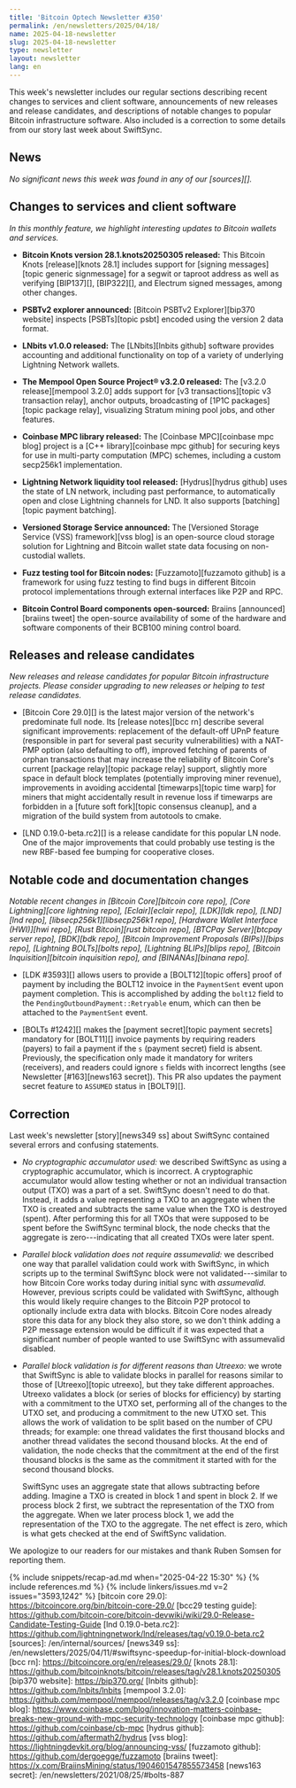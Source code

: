 ```yaml
---
title: 'Bitcoin Optech Newsletter #350'
permalink: /en/newsletters/2025/04/18/
name: 2025-04-18-newsletter
slug: 2025-04-18-newsletter
type: newsletter
layout: newsletter
lang: en
---
```

This week's newsletter includes our regular sections describing recent
changes to services and client software, announcements of new releases
and release candidates, and descriptions of notable changes to popular
Bitcoin infrastructure software.  Also included is a correction to some
details from our story last week about SwiftSync.

## News

*No significant news this week was found in any of our [sources][].*

## Changes to services and client software

*In this monthly feature, we highlight interesting updates to Bitcoin
wallets and services.*

- **Bitcoin Knots version 28.1.knots20250305 released:**
  This Bitcoin Knots [release][knots 28.1] includes support for [signing
  messages][topic generic signmessage] for a segwit or taproot address as well
  as verifying [BIP137][], [BIP322][], and Electrum signed messages, among other
  changes.

- **PSBTv2 explorer announced:**
  [Bitcoin PSBTv2 Explorer][bip370 website] inspects [PSBTs][topic psbt] encoded
  using the version 2 data format.

- **LNbits v1.0.0 released:**
  The [LNbits][lnbits github] software provides accounting and additional
  functionality on top of a variety of underlying Lightning Network wallets.

- **The Mempool Open Source Project® v3.2.0 released:**
  The [v3.2.0 release][mempool 3.2.0] adds support for [v3 transactions][topic
  v3 transaction relay], anchor outputs, broadcasting of [1P1C packages][topic
  package relay], visualizing Stratum mining pool jobs, and other features.

- **Coinbase MPC library released:**
  The [Coinbase MPC][coinbase mpc blog] project is a [C++ library][coinbase mpc
  github] for securing keys for use in multi-party computation (MPC) schemes, including
  a custom secp256k1 implementation.

- **Lightning Network liquidity tool released:**
  [Hydrus][hydrus github] uses the state of LN network, including past
  performance, to automatically open and close Lightning channels for LND. It
  also supports [batching][topic payment batching].

- **Versioned Storage Service announced:**
  The [Versioned Storage Service (VSS) framework][vss blog] is an open-source
  cloud storage solution for Lightning and Bitcoin wallet state data focusing on
  non-custodial wallets.

- **Fuzz testing tool for Bitcoin nodes:**
  [Fuzzamoto][fuzzamoto github] is a framework for using fuzz testing to find
  bugs in different Bitcoin protocol implementations through external
  interfaces like P2P and RPC.

- **Bitcoin Control Board components open-sourced:**
  Braiins [announced][braiins tweet] the open-source availability of some of the
  hardware and software components of their BCB100 mining control board.

## Releases and release candidates

_New releases and release candidates for popular Bitcoin infrastructure
projects.  Please consider upgrading to new releases or helping to test
release candidates._

- [Bitcoin Core 29.0][] is the latest major version of the network's
  predominate full node.  Its [release notes][bcc rn] describe several
  significant improvements: replacement of the default-off UPnP feature (responsible
  in part for several past security vulnerabilities) with a NAT-PMP
  option (also defaulting to off), improved fetching of parents of
  orphan transactions that may increase the reliability of Bitcoin
  Core's current [package relay][topic package relay] support, slightly
  more space in default block templates (potentially improving miner
  revenue), improvements in avoiding accidental [timewarps][topic
  time warp] for miners that might accidentally result in revenue loss
  if timewarps are forbidden in a [future soft fork][topic consensus
  cleanup], and a migration of the build system from autotools to cmake.

- [LND 0.19.0-beta.rc2][] is a release candidate for this popular LN
  node.  One of the major improvements that could probably use testing
  is the new RBF-based fee bumping for cooperative closes.

## Notable code and documentation changes

_Notable recent changes in [Bitcoin Core][bitcoin core repo], [Core
Lightning][core lightning repo], [Eclair][eclair repo], [LDK][ldk repo],
[LND][lnd repo], [libsecp256k1][libsecp256k1 repo], [Hardware Wallet
Interface (HWI)][hwi repo], [Rust Bitcoin][rust bitcoin repo], [BTCPay
Server][btcpay server repo], [BDK][bdk repo], [Bitcoin Improvement
Proposals (BIPs)][bips repo], [Lightning BOLTs][bolts repo],
[Lightning BLIPs][blips repo], [Bitcoin Inquisition][bitcoin inquisition
repo], and [BINANAs][binana repo]._

- [LDK #3593][] allows users to provide a [BOLT12][topic offers] proof of
  payment by including the BOLT12 invoice in the `PaymentSent` event upon
  payment completion. This is accomplished by adding the `bolt12` field to the
  `PendingOutboundPayment::Retryable` enum, which can then be attached to the
  `PaymentSent` event.

- [BOLTs #1242][] makes the [payment secret][topic payment secrets] mandatory for
  [BOLT11][] invoice payments by requiring readers (payers) to fail a payment if
  the `s` (payment secret) field is absent. Previously, the specification only
  made it mandatory for writers (receivers), and readers could ignore `s` fields
  with incorrect lengths (see Newsletter [#163][news163 secret]). This PR also
  updates the payment secret feature to `ASSUMED` status in [BOLT9][].

## Correction

Last week's newsletter [story][news349 ss] about SwiftSync contained
several errors and confusing statements.

- *No cryptographic accumulator used:* we described SwiftSync as using a cryptographic
  accumulator, which is incorrect.  A cryptographic accumulator would allow testing
  whether or not an individual transaction output (TXO) was a part of a set.
  SwiftSync doesn't need to do that.  Instead, it adds a value
  representing a TXO to an aggregate when the TXO is created and
  subtracts the same value when the TXO is destroyed (spent).  After
  performing this for all TXOs that were supposed to be spent before the
  SwiftSync terminal block, the node checks that the aggregate is
  zero---indicating that all created TXOs were later spent.

- *Parallel block validation does not require assumevalid:* we described
  one way that parallel validation could work with SwiftSync, in which
  scripts up to the terminal SwiftSync block were not
  validated---similar to how Bitcoin Core works today during initial
  sync with _assumevalid_.  However, previous scripts could be validated
  with SwiftSync, although this would likely require changes to the
  Bitcoin P2P protocol to optionally include extra data with blocks.
  Bitcoin Core nodes already store this data for any block they also
  store, so we don't think adding a P2P message extension would be
  difficult if it was expected that a significant number of people
  wanted to use SwiftSync with assumevalid disabled.

- *Parallel block validation is for different reasons than Utreexo:*
  we wrote that SwiftSync is able to validate blocks in parallel for
  reasons similar to those of [Utreexo][topic utreexo], but they take different approaches.
  Utreexo validates a block (or series of blocks for efficiency) by
  starting with a commitment to the UTXO set, performing all of the
  changes to the UTXO set, and producing a commitment to the new UTXO
  set.  This allows the work of validation to be split based on the
  number of CPU threads; for example: one thread validates the first
  thousand blocks and another thread validates the second thousand
  blocks.  At the end of validation, the node checks that the commitment
  at the end of the first thousand blocks is the same as the commitment
  it started with for the second thousand blocks.

  SwiftSync uses an aggregate state that allows subtracting before
  adding.  Imagine a TXO is created in block 1 and spent in block 2.  If
  we process block 2 first, we subtract the representation of the TXO
  from the aggregate.  When we later process block 1, we add the
  representation of the TXO to the aggregate.  The net effect is zero,
  which is what gets checked at the end of SwiftSync validation.

We apologize to our readers for our mistakes and thank Ruben Somsen for
reporting them.

{% include snippets/recap-ad.md when="2025-04-22 15:30" %}
{% include references.md %}
{% include linkers/issues.md v=2 issues="3593,1242" %}
[bitcoin core 29.0]: https://bitcoincore.org/bin/bitcoin-core-29.0/
[bcc29 testing guide]: https://github.com/bitcoin-core/bitcoin-devwiki/wiki/29.0-Release-Candidate-Testing-Guide
[lnd 0.19.0-beta.rc2]: https://github.com/lightningnetwork/lnd/releases/tag/v0.19.0-beta.rc2
[sources]: /en/internal/sources/
[news349 ss]: /en/newsletters/2025/04/11/#swiftsync-speedup-for-initial-block-download
[bcc rn]: https://bitcoincore.org/en/releases/29.0/
[knots 28.1]: https://github.com/bitcoinknots/bitcoin/releases/tag/v28.1.knots20250305
[bip370 website]: https://bip370.org/
[lnbits github]: https://github.com/lnbits/lnbits
[mempool 3.2.0]: https://github.com/mempool/mempool/releases/tag/v3.2.0
[coinbase mpc blog]: https://www.coinbase.com/blog/innovation-matters-coinbase-breaks-new-ground-with-mpc-security-technology
[coinbase mpc github]: https://github.com/coinbase/cb-mpc
[hydrus github]: https://github.com/aftermath2/hydrus
[vss blog]: https://lightningdevkit.org/blog/announcing-vss/
[fuzzamoto github]: https://github.com/dergoegge/fuzzamoto
[braiins tweet]: https://x.com/BraiinsMining/status/1904601547855573458
[news163 secret]: /en/newsletters/2021/08/25/#bolts-887